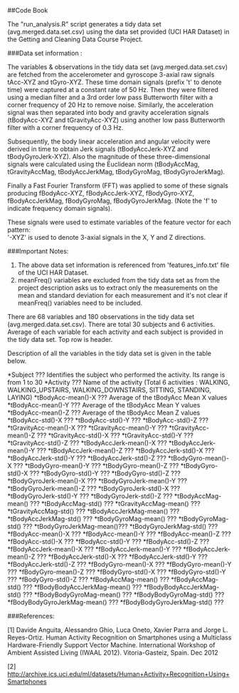 ##Code Book

The "run_analysis.R" script generates a tidy data set (avg.merged.data.set.csv) using the data set provided (UCI HAR Dataset) in the Getting and Cleaning Data Course Project. 

###Data set information :

The variables & observations in the tidy data set (avg.merged.data.set.csv) are fetched from the accelerometer and gyroscope 3-axial raw signals tAcc-XYZ and tGyro-XYZ. These time domain signals (prefix 't' to denote time) were captured at a constant rate of 50 Hz. Then they were filtered using a median filter and a 3rd order low pass Butterworth filter with a corner frequency of 20 Hz to remove noise. Similarly, the acceleration signal was then separated into body and gravity acceleration signals (tBodyAcc-XYZ and tGravityAcc-XYZ) using another low pass Butterworth filter with a corner frequency of 0.3 Hz. 

Subsequently, the body linear acceleration and angular velocity were derived in time to obtain Jerk signals (tBodyAccJerk-XYZ and tBodyGyroJerk-XYZ). Also the magnitude of these three-dimensional signals were calculated using the Euclidean norm (tBodyAccMag, tGravityAccMag, tBodyAccJerkMag, tBodyGyroMag, tBodyGyroJerkMag). 

Finally a Fast Fourier Transform (FFT) was applied to some of these signals producing fBodyAcc-XYZ, fBodyAccJerk-XYZ, fBodyGyro-XYZ, fBodyAccJerkMag, fBodyGyroMag, fBodyGyroJerkMag. (Note the 'f' to indicate frequency domain signals). 

These signals were used to estimate variables of the feature vector for each pattern:  
'-XYZ' is used to denote 3-axial signals in the X, Y and Z directions.

###Important Notes: 
1. The above data set information is referenced from 'features_info.txt' file of the UCI HAR Dataset.
2. meanFreq() variables are excluded from the tidy data set as from the project description asks us to extract only the measurements on the mean and standard deviation for each measurement and it's not clear if meanFreq() variables need to be included. 

There are 68 variables and 180 observations in the tidy data set (avg.merged.data.set.csv). There are total 30 subjects and 6 activities. Average of each variable for each activity and each subject is provided in the tidy data set. Top row is header. 

Description of all the variables in the tidy data set is given in the table below.

*Subject  ??? Identifies the subject who performed the activity. Its range is from 1 to 30
*Activity ??? Name of the activity (Total 6 activities : WALKING, WALKING_UPSTAIRS, WALKING_DOWNSTAIRS, SITTING, STANDING, LAYING)
*tBodyAcc-mean()-X  ??? Average of the tBodyAcc Mean X values
*tBodyAcc-mean()-Y  ??? Average of the tBodyAcc Mean Y values
*tBodyAcc-mean()-Z  ??? Average of the tBodyAcc Mean Z values
*tBodyAcc-std()-X  ??? 
*tBodyAcc-std()-Y  ???
*tBodyAcc-std()-Z  ???
*tGravityAcc-mean()-X  ???
*tGravityAcc-mean()-Y  ???
*tGravityAcc-mean()-Z  ???
*tGravityAcc-std()-X  ???
*tGravityAcc-std()-Y  ??? 
*tGravityAcc-std()-Z  ???
*tBodyAccJerk-mean()-X  ???
*tBodyAccJerk-mean()-Y  ???
*tBodyAccJerk-mean()-Z  ???
*tBodyAccJerk-std()-X  ???
*tBodyAccJerk-std()-Y  ???
*tBodyAccJerk-std()-Z  ???
*tBodyGyro-mean()-X  ???
*tBodyGyro-mean()-Y  ???
*tBodyGyro-mean()-Z  ???
*tBodyGyro-std()-X  ???
*tBodyGyro-std()-Y  ???
*tBodyGyro-std()-Z  ???
*tBodyGyroJerk-mean()-X  ???
*tBodyGyroJerk-mean()-Y  ???
*tBodyGyroJerk-mean()-Z  ???
*tBodyGyroJerk-std()-X  ???
*tBodyGyroJerk-std()-Y  ???
*tBodyGyroJerk-std()-Z  ???
*tBodyAccMag-mean()  ???
*tBodyAccMag-std()  ???
*tGravityAccMag-mean()  ???
*tGravityAccMag-std()  ???
*tBodyAccJerkMag-mean()  ???
*tBodyAccJerkMag-std()  ???
*tBodyGyroMag-mean()  ???
*tBodyGyroMag-std()  ???
*tBodyGyroJerkMag-mean()???
*tBodyGyroJerkMag-std()  ???
*fBodyAcc-mean()-X  ???
*fBodyAcc-mean()-Y  ???
*fBodyAcc-mean()-Z  ???
*fBodyAcc-std()-X  ???
*fBodyAcc-std()-Y  ???
*fBodyAcc-std()-Z  ???
*fBodyAccJerk-mean()-X  ???
*fBodyAccJerk-mean()-Y  ???
*fBodyAccJerk-mean()-Z  ???
*fBodyAccJerk-std()-X  ???
*fBodyAccJerk-std()-Y  ???
*fBodyAccJerk-std()-Z  ???
*fBodyGyro-mean()-X  ???
*fBodyGyro-mean()-Y  ???
*fBodyGyro-mean()-Z  ???
*fBodyGyro-std()-X  ???
*fBodyGyro-std()-Y  ???
*fBodyGyro-std()-Z  ???
*fBodyAccMag-mean()  ???
*fBodyAccMag-std()  ???
*fBodyBodyAccJerkMag-mean()  ???
*fBodyBodyAccJerkMag-std()  ???
*fBodyBodyGyroMag-mean()  ???
*fBodyBodyGyroMag-std()  ???
*fBodyBodyGyroJerkMag-mean()  ???
*fBodyBodyGyroJerkMag-std()  ???



###References:
        
[1] Davide Anguita, Alessandro Ghio, Luca Oneto, Xavier Parra and Jorge L. Reyes-Ortiz. Human Activity Recognition on Smartphones using a Multiclass Hardware-Friendly Support Vector Machine. International Workshop of Ambient Assisted Living (IWAAL 2012). Vitoria-Gasteiz, Spain. Dec 2012

[2] http://archive.ics.uci.edu/ml/datasets/Human+Activity+Recognition+Using+Smartphones
